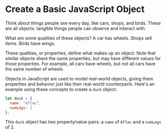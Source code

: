 # Create a Basic JavaScript Object
Think about things people see every day, like cars, shops, and birds. These are all objects: tangible things people can observe and interact with.

What are some qualities of these objects? A car has wheels. Shops sell items. Birds have wings.

These qualities, or properties, define what makes up an object. Note that similar objects share the same properties, but may have different values for those properties. For example, all cars have wheels, but not all cars have the same number of wheels.

Objects in JavaScript are used to model real-world objects, giving them properties and behavior just like their real-world counterparts. Here's an example using these concepts to create a ```duck``` object:
```javascript
let duck = {
  name: "Aflac",
  numLegs: 2
};
```
This ```duck``` object has two property/value pairs: a ```name``` of ```Aflac``` and a ```numLegs``` of 2.
